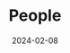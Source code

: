 ---
title: People
date: 2024-02-08

type: landing

sections:
  - block: markdown
    content:
      title: 
      text: |
        
        <link rel="stylesheet" href="/css/styles.css">

        <span style="font-size: 35px; color: orange;">Current Members</span>

        <p></p>
        <span style="font-size: 28px;">Team Lead:</span><br>

        <a href="https://guo.crypto.sg/">
          <span style="color: blue; padding-left: 10px;">Jian Guo</span>
        </a>

        <div class="member-info">
          Email: guojian@ntu.edu.sg<br>
          Interests: Symmetric-Key Cryptography, Privacy-Preserving Technologies
        </div>

        <p></p>
        <span style="font-size: 28px;">Associates:</span><br>

        <a href="https://freedisciplina.github.io/">
          <span style="color: blue; padding-left: 10px;">Zhenzhen Bao</span>
        </a>

        <div class="member-info">
          Affiliation: Assistant Professor, Tsinghua University, China<br>
          Email: zzbao@tsinghua.edu.cn<br>
          Interests: Symmetric-Key Cryptography<br>
        </div>

        <p></p>
        <span style="font-size: 28px;">Post-Doctoral Research Fellows:</span><br>
        
        <span style="color: blue; padding-left: 10px;">Shiyao Chen</span>

        <div class="member-info">
          Email: shiyao.chen@ntu.edu.sg<br>
          Interests: Symmetric-Key Cryptography<br>
        </div>
        <span style="color: blue; padding-left: 10px;">Le He</span>

        <div class="member-info">
          Email: le.he@ntu.edu.sg<br>
          Interests: Symmetric-Key Cryptography
        </div>
        <span style="color: blue; padding-left: 10px;">Shun Li</span>

        <div class="member-info">
          Email: shun.li@ntu.edu.sg<br>
          Interests: Symmetric-Key Cryptography, Privacy-Preserving Technologies, Quantum Cryptanalysis
        </div>
        <span style="color: blue; padding-left: 10px;">Eik List</span>

        <div class="member-info">
          Email: eik.list@ntu.edu.sg<br>
          Interests: Symmetric-Key Cryptography, Provable Security
        </div>

        <span style="color: blue; padding-left: 10px;">Guozhen Liu</span>

        <div class="member-info">
          Email: guozhen.liu@ntu.edu.sg<br>
          Interests: Symmetric-Key Cryptography
        </div>

        <p></p>
        <span style="font-size: 28px;">PhD Students:</span><br>

        <span style="color: blue; padding-left: 10px;">Phuong Pham</span>

        <div class="member-info">
          Affiliation: School of Physical and Mathematical Sciences, Nanyang Technological University, Singapore. 07/2019 - <br>
          Topic: Quantum Cryptanalysis<br>
          Email: pham0079@e.ntu.edu.sg<br>
        </div>

        <span style="color: blue; padding-left: 10px;">Xingran Li</span>

        <div class="member-info">
          Affiliation: Interdisciplinary Graduate Programme, Nanyang Technological University, Singapore. 01/2022 - <br>
          Topic: Privacy-Preserving Technologies<br>
          Email: xingran001@e.ntu.edu.sg
        </div>

        <span style="color: blue; padding-left: 10px;">Yiran Yao</span>

        <div class="member-info">
          Affiliation: School of Physical and Mathematical Sciences, Nanyang Technological University, Singapore. 07/2022 - <br>
          Topic: Cryptanalysis and Machine Learning <br>
          Email: yiran005@e.ntu.edu.sg
        </div>

        <span style="color: blue; padding-left: 10px;">Wenjie Nan</span>

        <div class="member-info">
          Affiliation: School of Physical and Mathematical Sciences, Nanyang Technological University, Singapore. 01/2023 - <br>
          Topic: Cryptography for Privacy-Preserving Technologies <br>
          Email: wenjie006@e.ntu.edu.sg
        </div>

        <span style="color: blue; padding-left: 10px;">Tianyu Zhang</span>

        <div class="member-info">
          Affiliation: School of Physical and Mathematical Sciences, Nanyang Technological University, Singapore. 07/2023 - <br>
          Topic: Quantum Cryptanalysis <br>
          Email: tianyu005@e.ntu.edu.sg
        </div>
        
        <p></p>
        <span style="font-size: 28px;">Undergraduate Students:</span><br>

        <p></p>
        <span style="font-size: 28px;">Exchange/Visitors:</span><br>

        <span style="color: blue; padding-left: 10px;">Huina Li, PhD Student</span>

        <div class="member-info">
          Affiliation: Shanghai Jiao Tong University, China. 11/2021 - <br>
          Topic: Cryptanalysis <br>
          Email: lihuina@sjtu.edu.cn
        </div>

        <span style="color: blue; padding-left: 10px;">Wenlong Tian, Assistant Professor</span>

        <div class="member-info">
          Affiliation: University of South China, China. 03/2022 - <br>
          Topic: Cloud Security <br>
          Email: wenlongtian@usc.edu.cn
        </div>

        <span style="color: blue; padding-left: 10px;">Liu Zhang, PhD Student</span>

        <div class="member-info">
          Affiliation: Xidian University, China. 10/2022 - <br>
          Topic: Machine Learning based Cryptanalysis <br>
          Email: 17lzhang3@gmail.com
        </div>

        <span style="color: blue; padding-left: 10px;">Jinyu Lu, PhD Student</span>

        <div class="member-info">
          Affiliation: National University of Defense Technology, China. 11/2022 - <br>
          Topic: Machine Learning based Cryptanalysis <br>
          Email: jinyu_smile@foxmail.com
        </div>

        <span style="color: blue; padding-left: 10px;">Bin Hu, PhD Student</span>

        <div class="member-info">
          Affiliation: Beihang University, China. 11/2022 - <br>
          Topic: Threshold Cryptography <br>
          Email: hubin0205@buaa.edu.cn
        </div>

        <span style="color: blue; padding-left: 10px;">Tianyi Li, Undergraduate Student</span>

        <div class="member-info">
          Affiliation: Shanghai Jiao Tong University, China. 06/2023 - <br>
          Topic: Threshold Cryptography <br>
          Email: ltetsla@sjtu.edu.cn
        </div>

        <span style="color: blue; padding-left: 10px;">Zhuohan Cai, Undergraduate Student</span>

        <div class="member-info">
          Affiliation: Tsinghua University, China. 07/2023 - <br>
          Topic: Machine Learning based Cryptanalysis <br>
          Email: cai-zh19@mails.tsinghua.edu.cn
        </div>

  - block: markdown
    content:
      title: 
      text: |
        
        <link rel="stylesheet" href="/css/styles.css">

        <span style="font-size: 35px; color: orange;">Alumni</span>

        <p></p>
        <span style="color: blue; padding-left: 10px;">Phuong Pham</span>

        <div class="member-info">
          Duration: 07/2019 - 08/2023<br>
          Current Position: Huawei, Singapore
        </div>

        <p></p>
        <a href="https://sites.google.com/view/tuyi">
          <span style="color: blue; padding-left: 10px;">Yi Tu</span>
        </a>

        <div class="member-info">
          Duration: 07/2018 - 06/2022<br>
          Current Position: Huawei, China
        </div>

        <p></p>
        <a href="https://freedisciplina.github.io/">
          <span style="color: blue; padding-left: 10px;">Zhenzhen Bao</span>
        </a>

        <div class="member-info">
          Duration: 12/2016 - 04/2022<br>
          Current Position: Assistant Professor, Tsinghua University, China
        </div>

        <p></p>
        <a href="https://infosec.sjtu.edu.cn/DirectoryDetail.aspx?id=163">
          <span style="color: blue; padding-left: 10px;">Haoyang Wang</span>
        </a>

        <div class="member-info">
          Duration: 08/2016 - 12/2020<br>
          Current Position: Assistant Professor, Shanghai Jiao Tong University, China
        </div>

        <p></p>
        <a href="https://sites.google.com/view/ling-song/home">
          <span style="color: blue; padding-left: 10px;">Ling Song</span>
        </a>

        <div class="member-info">
          Duration: 02/2016 - 05/2019<br>
          Current Position: Professor, Jinan University, China
        </div>

        <p></p>
        <a href="http://sites.google.com/site/monsieurlelanc">
          <span style="color: blue; padding-left: 10px;">Subhadeep Banik</span>
        </a>

        <div class="member-info">
          Duration: 03/2016 - 06/2017<br>
          Current Position: Ambizione Fellow, EPFL, Switzerland
        </div>

        <p></p>
        <a href="http://people.ucas.ac.cn/~0046011?language=en">
          <span style="color: blue; padding-left: 10px;">Meicheng Liu</span>
        </a>

        <div class="member-info">
          Duration: 05/2015 - 09/2016<br>
          Current Position: Professor, Chinese Academy of Sciences, China
        </div>

  - block: markdown
    content:
      title: 
      text: |
        
        <link rel="stylesheet" href="/css/styles.css">

        <span style="font-size: 35px; color: orange;">Past Visitors</span>

        <p></p>
        <span style="color: blue; padding-left: 10px;">Tianren Liu</span>

        <div class="member-info">
          Duration: 30/08/2023 - 06/09/2023<br>
          From: Peking University, China 
        </div>

        <p></p>
        <span style="color: blue; padding-left: 10px;">Lei Wang</span>

        <div class="member-info">
          Duration: 23/08/2023 - 26/08/2023<br>
          From: Shanghai Jiao Tong University, China
        </div>

        <p></p>
        <span style="color: blue; padding-left: 10px;">Danping Shi</span>

        <div class="member-info">
          Duration: 05/08/2023 - 28/08/2023<br>
          From: Institute of Information Engineering, China 
        </div>

        <p></p>
        <span style="color: blue; padding-left: 10px;">Haoyang Wang</span>

        <div class="member-info">
          Duration: 24/07/2023 - 31/08/2023<br>
          From: Shanghai Jiao Tong University, China 
        </div>

        <p></p>
        <span style="color: blue; padding-left: 10px;">Xiaoyang Dong</span>

        <div class="member-info">
          Duration: 08/07/2023 - 18/07/2023<br>
          From: Tsinghua University, China 
        </div>

        <p></p>
        <span style="color: blue; padding-left: 10px;">Wenlong Tian</span>

        <div class="member-info">
          Duration: 01/03/2022 -<br>
          From: University of South China, China 
        </div>

        <p></p>
        <span style="color: blue; padding-left: 10px;">Bing Sun </span>

        <div class="member-info">
          Duration: 17/01/2020 - 14/04/2020<br>
          From: National University of Defense Technology, China 
        </div>

        <p></p>
        <span style="color: blue; padding-left: 10px;">Senyang Huang </span>

        <div class="member-info">
          Duration: 17/09/2019 - 07/12/2019<br>
          From: Haifa University, Israel 
        </div>

        <p></p>
        <span style="color: blue; padding-left: 10px;">Wenying Zhang </span>

        <div class="member-info">
          Duration: 27/08/2018 - 20/08/2019<br>
          From: Shandong Normal University, China 
        </div>

        <p></p>
        <span style="color: blue; padding-left: 10px;">Zheng Gong </span>

        <div class="member-info">
          Duration: 21/01/2019 - 15/02/2019<br>
          From: South China Normal University, China 
        </div>

        <p></p>
        <span style="color: blue; padding-left: 10px;">Kazuhiko Minematsu </span>

        <div class="member-info">
          Duration: 12/12/2018 - 14/12/2018<br>
          From: NEC, Japan 
        </div>

        <p></p>
        <span style="color: blue; padding-left: 10px;">Tetsu Iwata </span>

        <div class="member-info">
          Duration: 12/02/2018 - 22/02/2018<br>
          From: Nagoya University, Japan 
        </div>

        <p></p>
        <span style="color: blue; padding-left: 10px;">Tetsu Iwata </span>

        <div class="member-info">
          Duration: 17/10/2016 - 31/03/2017<br>
          From: Nagoya University, Japan 
        </div>

        <p></p>
        <span style="color: blue; padding-left: 10px;">Jingmei Liu </span>

        <div class="member-info">
          Duration: 01/03/2016 - 01/03/2017<br>
          From: Xidian University, China 
        </div>

        <p></p>
        <span style="color: blue; padding-left: 10px;">Lei Wang </span>

        <div class="member-info">
          Duration: 04/02/2017 - 10/02/2017<br>
          From: Shanghai Jiao Tong University, China 
        </div>

        <p></p>
        <span style="color: blue; padding-left: 10px;">Vesselin Velichkov </span>

        <div class="member-info">
          Duration: 12/12/2016 - 16/12/2016<br>
          From: Luxembourg University, Luxembourg 
        </div>

        <p></p>
        <span style="color: blue; padding-left: 10px;">Qingju Wang </span>

        <div class="member-info">
          Duration: 08/08/2016 - 15/10/2016<br>
          From: Katholieke Universiteit Leuven, Belgium 
        </div>

        <p></p>
        <span style="color: blue; padding-left: 10px;">Florian Mendel </span>

        <div class="member-info">
          Duration: 28/09/2015 - 30/10/2015<br>
          From: Graz University of Technology, Austria 
        </div>

        <p></p>
        <span style="color: blue; padding-left: 10px;">Lei Zhang </span>

        <div class="member-info">
          Duration: 26/09/2015 - 10/10/2015<br>
          From: Chinese Academy of Sciences, China 
        </div>

        <p></p>
        <span style="color: blue; padding-left: 10px;">Lei Wang </span>

        <div class="member-info">
          Duration: 20/09/2015 - 04/10/2015<br>
          From: Shanghai Jiao Tong University, China 
        </div>

        <p></p>
        <span style="color: blue; padding-left: 10px;">Liting Zhang </span>

        <div class="member-info">
          Duration: 28/08/2015 - 27/10/2015<br>
          From: Chinese Academy of Sciences, China 
        </div>

        <p></p>
        <span style="color: blue; padding-left: 10px;">Bing Sun</span>

        <div class="member-info">
          Duration: 13/07/2015 - 12/10/2015<br>
          From:  National University of Defense Technology, China 
        </div>

        <p></p>
        <span style="color: blue; padding-left: 10px;">Bin Zhang </span>

        <div class="member-info">
          Duration: 17/11/2014 - 21/11/2014<br>
          From: Chinese Academy of Sciences, China 
        </div>
  
  - block: markdown
    content:
      title: 
      text: |
        
        <link rel="stylesheet" href="/css/styles.css">

        <span style="font-size: 35px; color: orange;">Past (Exchange) Students</span>

        <p></p>
        <span style="color: blue; padding-left: 10px;">Zhuohan Cai</span>

        <div class="member-info">
          Duration: 11/07/2023 - 04/09/2023<br>
          From: Tsinghua University, China
        </div>

        <p></p>
        <span style="color: blue; padding-left: 10px;">Tianyi Li</span>

        <div class="member-info">
          Duration: 15/06/2023 - 15/09/2023<br>
          From: Shanghai Jiao Tong University, China
        </div>

        <p></p>
        <span style="color: blue; padding-left: 10px;">Jinyu Lu</span>

        <div class="member-info">
          Duration: 04/11/2022 -<br>
          From: National University of Defense Technology, China
        </div>

        <p></p>
        <span style="color: blue; padding-left: 10px;">Bin Hu</span>

        <div class="member-info">
          Duration: 13/10/2022 -<br>
          From: Beihang University, China
        </div>

        <p></p>
        <span style="color: blue; padding-left: 10px;">Liu Zhang</span>

        <div class="member-info">
          Duration: 01/10/2022 -<br>
          From: Xidian University, China
        </div>

        <p></p>
        <span style="color: blue; padding-left: 10px;">Huina Li</span>

        <div class="member-info">
          Duration: 05/11/2021 -<br>
          From: Shanghai Jiao Tong University, China
        </div>

        <p></p>
        <span style="color: blue; padding-left: 10px;">Yicheng Zhu</span>

        <div class="member-info">
          Duration: 01/08/2022 - 30/11/2022<br>
          From: Nanyang Technological University, Singapore
        </div>

        <p></p>
        <span style="color: blue; padding-left: 10px;">Liheng Ji</span>

        <div class="member-info">
          Duration: 03/08/2022 - 28/12/2022<br>
          From: Shanghai Jiao Tong University, China
        </div>

        <p></p>
        <span style="color: blue; padding-left: 10px;">Huaijin Wu</span>

        <div class="member-info">
          Duration: 01/09/2021 - 07/01/2022<br>
          From: Shanghai Jiao Tong University, China
        </div>

        <p></p>
        <span style="color: blue; padding-left: 10px;">Tianyu Zhang</span>

        <div class="member-info">
          Duration: 27/07/2021 - 31/07/2023<br>
          From: Nanyang Technological University, Singapore
        </div>

        <p></p>
        <span style="color: blue; padding-left: 10px;">Eik List </span>

        <div class="member-info">
          Duration: 03/02/2020 - 21/02/2020<br>
          From: Bauhaus-Universität Weimar, Germany 
        </div>

        <p></p>
        <span style="color: blue; padding-left: 10px;">Yucheng Chen </span>

        <div class="member-info">
          Duration: 03/12/2019 - 02/12/2020<br>
          From: Guangzhou University, China 
        </div>

        <p></p>
        <span style="color: blue; padding-left: 10px;">Li Ma </span>

        <div class="member-info">
          Duration: 20/11/2019 - 20/05/2020<br>
          From: Institute of Information Engineering, China 
        </div>

        <p></p>
        <span style="color: blue; padding-left: 10px;">Jiayuan Ye </span>

        <div class="member-info">
          Duration: 04/07/2019 - 30/09/2019<br>
          From: University of Science and Technology of China 
        </div>

        <p></p>
        <span style="color: blue; padding-left: 10px;">Yongqing Li </span>

        <div class="member-info">
          Duration: 25/07/2019 - 16/09/2019<br>
          From: Shandong University, China 
        </div>

        <p></p>
        <span style="color: blue; padding-left: 10px;">Shun Li </span>

        <div class="member-info">
          Duration: 03/05/2019 - 17/05/2019<br>
          From: Institute of Information Engineering, China 
        </div>

        <p></p>
        <span style="color: blue; padding-left: 10px;">Phuong Pham Thi Minh </span>

        <div class="member-info">
          Duration: 21/01/2019 - 20/04/2019<br>
          From: VNU University of Science, Vietnam 
        </div>

        <p></p>
        <span style="color: blue; padding-left: 10px;">Eik List </span>

        <div class="member-info">
          Duration: 21/01/2019 - 08/02/2019<br>
          From: Bauhaus-Universität Weimar, Germany 
        </div>

        <p></p>
        <span style="color: blue; padding-left: 10px;">Tao Ye </span>

        <div class="member-info">
          Duration: Guilin University of Electronic Technology, China 			19/11/2018 - 18/12/2018<br>
          From:  
        </div>

        <p></p>
        <span style="color: blue; padding-left: 10px;">Xianrui Qin </span>

        <div class="member-info">
          Duration: 14/09/2018 - 10/12/2018<br>
          From: Shandong University, China 
        </div>

        <p></p>
        <span style="color: blue; padding-left: 10px;">Tingting Cui </span>

        <div class="member-info">
          Duration: 10/02/2017 - 25/08/2017<br>
          From: Shandong University, China 
        </div>

        <p></p>
        <span style="color: blue; padding-left: 10px;">Jiale Guo </span>

        <div class="member-info">
          Duration: 10/11/2016 - 02/03/2017<br>
          From: Shandong University, China 
        </div>

        <p></p>
        <span style="color: blue; padding-left: 10px;">Ning Luo </span>

        <div class="member-info">
          Duration: 10/11/2016 - 14/02/2017<br>
          From: Shandong University, China 
        </div>

        <p></p>
        <span style="color: blue; padding-left: 10px;">Guozhen Liu</span>

        <div class="member-info">
          Duration: 15/07/2016 - 31/02/2017<br>
          From: Shanghai Jiao Tong University, China 
        </div>

        <p></p>
        <span style="color: blue; padding-left: 10px;">Guohong Liao </span>

        <div class="member-info">
          Duration: 15/07/2016 - 12/10/2016<br>
          From: South China Normal University, China 
        </div>

        <p></p>
        <span style="color: blue; padding-left: 10px;">Kexin Qiao </span>

        <div class="member-info">
          Duration: 01/12/2015 - 31/05/2016<br>
          From: Chinese Academy of Sciences, China 
        </div>

        <p></p>
        <span style="color: blue; padding-left: 10px;">Haoyang Wang </span>

        <div class="member-info">
          Duration: 01/08/2015 - 31/08/2015<br>
          From: Shandong University, China 
        </div>

        <p></p>
        <span style="color: blue; padding-left: 10px;">Jingyuan Zhao </span>

        <div class="member-info">
          Duration: 17/02/2015 - 16/05/2015<br>
          From: Shandong University, China 
        </div>



  - block: markdown
    content:
      title: 
      text: |
        <link rel="stylesheet" href="/css/styles.css">

        <span style="display: block; text-align: center; font-size: 60px;">🧱🧱🧱 Website Still in Built 🧱🧱🧱</span>



# <div class="member-info">

# * [<span style="color: green;">New</span>] 2022/09: There are multiple open positions of (senior) postdoc research fellows and PhD students with full scholarship support, on the topic of symmetric-key cryptography including but not limited to quantum attacks, cryptanalysis of AES and SHA-3, FHE/MPC friendly designs, automatic tools or machine learning for cryptanalysis: [https://www.iacr.org/jobs/item/3107](https://www.iacr.org/jobs/item/3107)

# * Refer to [this page](http://guo.crypto.sg/student) if you are interested in joining as a PhD or FYP student.
# </div>

  # - block: people
  #   content:
  #     title: Meet the Team
  #     # Choose which groups/teams of users to display.
  #     #   Edit `user_groups` in each user's profile to add them to one or more of these groups.
  #     user_groups:
  #         - Principal Investigators
  #         - Researchers
  #         - Grad Students
  #         - Administration
  #         - Visitors
  #         - Alumni
  #     sort_by: Params.last_name
  #     sort_ascending: true
  #   design:
  #     show_interests: false
  #     show_role: true
  #     show_social: true
---